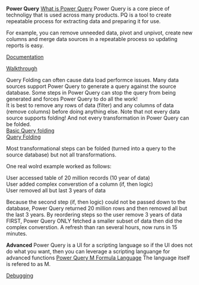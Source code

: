 **Power Query**
[What is Power Query](https://docs.microsoft.com/en-us/power-query/power-query-folding)
Power Query is a core piece of technoligy that is used across many products.  PQ is a tool to create repeatable process for extracting data and preparing it for use.  

For example, you can remove unneeded data, pivot and unpivot, create new columns and merge data sources in a repeatable process so updating reports is easy.  

[Documentation](https://docs.microsoft.com/en-us/power-query/)

[Walkthrough](https://chandoo.org/wp/power-query-tutorial/)

 
Query Folding can often cause data load performce issues. Many data sources support Power Query to generate a query against the source database.  Some steps in Power Query can stop the query from being generated and forces Power Query to do all the work!  
It is best to remove any rows of data (filter) and any columns of data (remove columns) before doing anything else.  Note that not every data source supports folding!  And not every transformation in Power Query can be folded.  
[Basic Query folding](https://docs.microsoft.com/en-us/power-query/query-folding-basics)<br/>
[Query Folding](https://docs.microsoft.com/en-us/power-query/power-query-folding) 


Most transformational steps can be folded (turned into a query to the source database) but not all transformations.  

One real wolrd example worked as follows:

User accessed table of 20 million records (10 year of data)<br/>
User added complex converstion of a column (if, then logic)<br/>
User removed all but last 3 years of data 

Because the second step (if, then logic) could not be passed down to the database, Power Query returned 20 million rows and then removed all but the last 3 years. 
By reordering steps so the user remove 3 years of data FIRST, Power Query ONLY fetched a smaller subset of data then did the complex converstion.  A refresh than ran several hours, now runs in 15 minutes.  

**Advanced**
Power Query is a UI for a scripting language so if the UI does not do what you want, then you can leverage a scripting languange for advanced functions
[Power Query M Formula Language](https://docs.microsoft.com/en-us/powerquery-m/)  The language itself is refered to as M.  

[Debugging](https://docs.microsoft.com/en-us/power-query/QueryDiagnostics)

